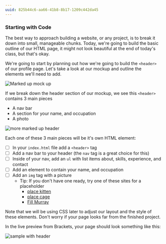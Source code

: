 ```yaml
---
uuid: 825b44c6-aa66-41b8-8b17-1209c442da45
---
```


### Starting with Code

The best way to approach building a website, or any project, is to break it down into small, manageable chunks.
Today, we're going to build the basic outline of our HTML
page, it might not look beautiful at the end of today's class, but that's okay.

We're going to start by planning out how we're going to build the `<header>` of our profile page. Let's take a look at our mockup
and outline the elements we'll need to add.


![Marked up mock up](https://d3vv6lp55qjaqc.cloudfront.net/items/0X201f1m0L1i0W152s0Y/%5B9f987905b86fad5992688d87a7f55df4%5D_Image+2017-08-26+at+1.23.31+PM.png)


If we break down the header section of our mockup, we see this `<header>` contains
3 main pieces
- A nav bar
- A section for your name, and occupation
- A photo

![more marked up header](https://d3vv6lp55qjaqc.cloudfront.net/items/001N0E2V0g0g3a1l3k2V/%5Bf526d6a819e04699c7797248ece8f0ad%5D_Image%25202017-09-11%2520at%25206.17.28%2520PM.png)

<!-- Add explanation for an image / self closing tag -->

Each one of these 3 main pieces will be it's own HTML element:

- [ ] In your `index.html` file add a `<header>` tag
- [ ] Add a nav bar to your header (the `nav` tag is a great choice for this)
- [ ] Inside of your nav, add an `ul` with list items about, skills, experience, and contact
- [ ] Add an element to contain your name, and occupation
- [ ] Add an `img` tag with a picture
  - Tip: If you don't have one ready, try one of these sites for a placeholder
    - [place kitten](https://placekitten.com/)
    - [place cage](http://www.placecage.com/)
    - [Fill Murray](https://www.fillmurray.com/)

Note that we will be using CSS later to adjust our layout and the style of these elements. Don't worry
if your page looks far from the finished project.

In the live preview from Brackets, your page should look something like this:

![sample with header](https://d3vv6lp55qjaqc.cloudfront.net/items/0l1v1S0b2N3z242C1S14/Image%202017-08-26%20at%201.54.41%20PM.png)
